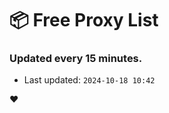 # :package: Free Proxy List
### Updated every 15 minutes.

- Last updated: `2024-10-18 10:42`

:heart:
